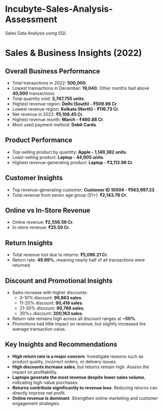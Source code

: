 # Incubyte-Sales-Analysis-Assessment
 Sales Data Analysis using SQL

# Sales & Business Insights (2022)

## Overall Business Performance
- Total transactions in 2022: **500,000**.
- Lowest transactions in December: **19,040**. Other months had above **40,000** transactions.
- Total quantity sold: **3,747,755 units**.
- Highest revenue region: **Delhi (South) - ₹509.96 Cr**.
- Lowest revenue region: **Kolkata (North) - ₹116.73 Cr**.
- Net revenue in 2022: **₹5,106.45 Cr**.
- Highest revenue month: **March - ₹460.88 Cr**.
- Most used payment method: **Debit Cards**.

## Product Performance
- Top-selling product by quantity: **Apple - 1,149,382 units**.
- Least-selling product: **Laptop - 44,905 units**.
- Highest revenue-generating product: **Laptop - ₹3,113.96 Cr**.

## Customer Insights
- Top revenue-generating customer: **Customer ID 10504 - ₹563,997.23**.
- Total revenue from senior age group (51+): **₹2,143.78 Cr**.

## Online vs In-Store Revenue
- Online revenue: **₹2,556.58 Cr**.
- In-store revenue: **₹25.50 Cr**.

## Return Insights
- Total revenue lost due to returns: **₹5,096.21 Cr**.
- Return rate: **49.89%**, meaning nearly half of all transactions were returned.

## Discount and Promotional Insights
- Sales increase with higher discounts:
  - 0-10% discount: **99,863 sales**.
  - 11-20% discount: **90,416 sales**.
  - 21-30% discount: **89,768 sales**.
  - 30%+ discount: **200,163 sales**.
- Return rate remains high across all discount ranges at **~50%**.
- Promotions had little impact on revenue, but slightly increased the average transaction value.

## Key Insights and Recommendations
- **High return rate is a major concern**. Investigate reasons such as product quality, incorrect orders, or delivery issues.
- **High discounts increase sales**, but returns remain high. Assess the impact on profitability.
- **Laptops generate the most revenue despite lower sales volume**, indicating high-value purchases.
- **Returns contribute significantly to revenue loss**. Reducing returns can directly improve net profit.
- **Online revenue is dominant**. Strengthen online marketing and customer engagement strategies.

